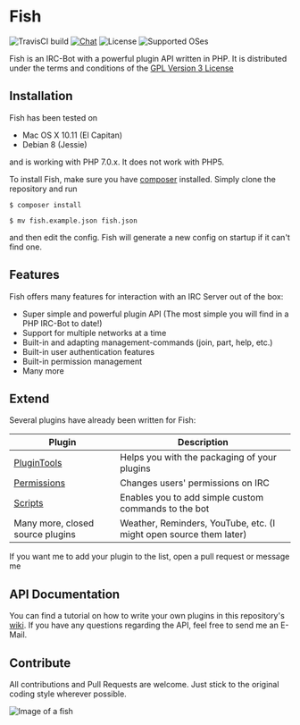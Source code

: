 # Fish 

![TravisCI build](https://travis-ci.org/nkreer/Fish.svg)
[![Chat](https://img.shields.io/badge/Chat%20on%20irc.rizon.net-%23fish--irc-brightgreen.svg)](http://qchat.rizon.net/?randomnick=1&channels=fish-irc&prompt=1&uio=d4)
![License](https://img.shields.io/badge/License-GPL%20v3-blue.svg)
![Supported OSes](https://img.shields.io/badge/platform-MacOS%2C%20Linux-lightgrey.svg)

Fish is an IRC-Bot with a powerful plugin API written in PHP. 
It is distributed under the terms and conditions of the [GPL Version 3 License](LICENSE)

## Installation

Fish has been tested on 

* Mac OS X 10.11 (El Capitan)
* Debian 8 (Jessie)

and is working with PHP 7.0.x. It does not work with PHP5.

To install Fish, make sure you have [composer](https://getcomposer.org) installed. Simply clone the repository and run

```$ composer install```

```$ mv fish.example.json fish.json```

and then edit the config. Fish will generate a new config on startup if it can't find one.

## Features

Fish offers many features for interaction with an IRC Server out of the box: 

* Super simple and powerful plugin API (The most simple you will find in a PHP IRC-Bot to date!)
* Support for multiple networks at a time
* Built-in and adapting management-commands (join, part, help, etc.)
* Built-in user authentication features
* Built-in permission management
* Many more

## Extend

Several plugins have already been written for Fish: 

| Plugin | Description |
| ------ | ----------- |
|[PluginTools](https://github.com/nkreer/PluginTools)| Helps you with the packaging of your plugins |
|[Permissions](https://github.com/nkreer/Permissions)| Changes users' permissions on IRC |
|[Scripts](https://github.com/nkreer/Fish-Scripts)| Enables you to add simple custom commands to the bot |
| Many more, closed source plugins | Weather, Reminders, YouTube, etc. (I might open source them later) |

If you want me to add your plugin to the list, open a pull request or message me

## API Documentation

You can find a tutorial on how to write your own plugins in this repository's [wiki](https://github.com/nkreer/Fish/wiki).
If you have any questions regarding the API, feel free to send me an E-Mail.

## Contribute

All contributions and Pull Requests are welcome. Just stick to the original coding style wherever possible.

![Image of a fish](http://orig07.deviantart.net/1524/f/2013/023/0/9/fish_png_by_heidyy12-d5sg0z8.png)
